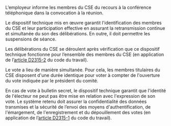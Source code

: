 L’employeur informe les membres du CSE du recours à la conférence téléphonique dans la convocation à la réunion.

Le dispositif technique mis en œuvre garantit l'identification des membres du CSE et leur participation effective en assurant la retransmission continue et simultanée du son des délibérations. En outre, il doit permettre les suspensions de séance.

Les délibérations du CSE se déroulent après vérification que ce dispositif technique fonctionne pour l’ensemble des membres du CSE (en application de l’[article D2315-2](/code-du-travail/D2315-2) du code du travail).

Le vote a lieu de manière simultanée. Pour cela, les membres titulaires du CSE disposent d'une durée identique pour voter à compter de l'ouverture du vote indiquée par le président du comité.

En cas de vote à bulletin secret, le dispositif technique garantit que l'identité de l'électeur ne peut pas être mise en relation avec l'expression de son vote. Le système retenu doit assurer la confidentialité des données transmises et la sécurité de l’envoi des moyens d'authentification, de l'émargement, de l'enregistrement et du dépouillement des votes (en application de l’[article D2315-1](/code-du-travail/D2315-1) du code du travail).
